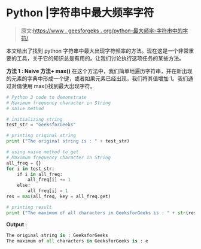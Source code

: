 # Python |字符串中最大频率字符

> 原文:[https://www . geesforgeks . org/python-最大频率-字符串中的字符/](https://www.geeksforgeeks.org/python-maximum-frequency-character-in-string/)

本文给出了找到 python 字符串中最大出现字符频率的方法。现在这是一个非常重要的工具，关于它的知识总是有用的。让我们讨论执行这项任务的某些方法。

**方法 1 : Naive 方法+ max()**
在这个方法中，我们简单地遍历字符串，并在新出现的元素的字典中形成一个键，或者如果元素已经出现，我们将其值增加 1。我们通过对值使用 max()找到最大出现字符。

```py
# Python 3 code to demonstrate 
# Maximum frequency character in String
# naive method 

# initializing string 
test_str = "GeeksforGeeks"

# printing original string
print ("The original string is : " + test_str)

# using naive method to get
# Maximum frequency character in String
all_freq = {}
for i in test_str:
    if i in all_freq:
        all_freq[i] += 1
    else:
        all_freq[i] = 1
res = max(all_freq, key = all_freq.get) 

# printing result 
print ("The maximum of all characters in GeeksforGeeks is : " + str(res))
```

**Output :**

```py
The original string is : GeeksforGeeks
The maximum of all characters in GeeksforGeeks is : e

```